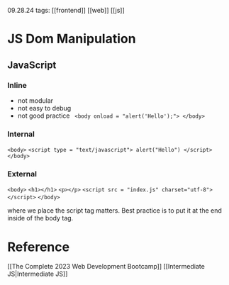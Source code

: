 09.28.24
tags: [[frontend]] [[web]] [[js]]

# JS Dom Manipulation

## JavaScript
### Inline
- not modular
- not easy to debug
- not good practice
` <body onload = "alert('Hello');"> </body>`

### Internal
`<body>`
`<script type = "text/javascript"> alert("Hello") </script>`
`</body>`

### External
`<body>`
	`<h1></h1>`
	`<p></p>`
	`<script src = "index.js" charset="utf-8"> </script>`
`</body>`

where we place the script tag matters.
Best practice is to put it at the end inside of the body tag.



# Reference

[[The Complete 2023 Web Development Bootcamp]]
[[Intermediate JS|Intermediate JS]]